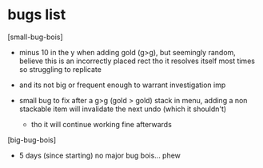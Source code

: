 # bugs list

[small-bug-bois]
- minus 10 in the y when adding gold (g>g), but seemingly random, believe this is an incorrectly placed rect tho it resolves itself most times so struggling to replicate 
- and its not big or frequent enough to warrant investigation imp

- small bug to fix after a g>g (gold > gold) stack in menu, adding a non stackable item will invalidate the next undo (which it shouldn't)
    - tho it will continue working fine afterwards


[big-bug-bois]
- 5 days (since starting) no major bug bois... phew